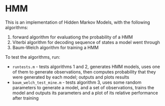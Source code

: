 HMM
=====

This is an implementation of Hidden Markov Models, with the following algorithms:

1. forward algorithm for evaluationg the probability of a HMM
2. Viterbi algorithm for decoding sequence of states a model went through
3. Baum-Welch algorithm for training a HMM

To test the algorithms, run:
* `runtests.m` - tests algorithms 1 and 2, generates HMM models, uses one of them to generate observations, then computes probability that they were generated by each model; outputs and plots results
* `baum_welch_test_mine.m` - tests algorithm 3, uses some random parameters to generate a model, and a set of observations, trains the model and outputs its parameters and a plot of its relative performance after training